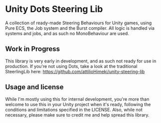 # Unity Dots Steering Lib
A collection of ready-made Steering Behaviours for Unity games, using Pure ECS, the Job system and the Burst compiler. 
All logic is handled via systems and jobs, and as such no MonoBehaviour are used.

## Work in Progress
This library is very early in development, and as such not ready for use in production.
If you're not using Dots, take a look at the traditional SteerlingLib here: https://github.com/attilioHimeki/unity-steering-lib

## Usage and license
While I'm mostly using this for internal development, you're more than welcome to use this in your Unity project when it's ready, following the conditions and limitations specified in the LICENSE. Also, while not necessary, please make sure to credit me and help spread this library.
